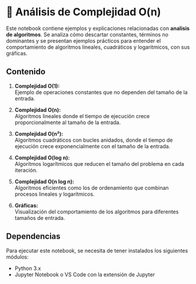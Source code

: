 # 📑 Análisis de Complejidad O(n)

Este notebook contiene ejemplos y explicaciones relacionadas con **analisis de algoritmos**. Se analiza cómo descartar constantes, términos no dominantes y se presentan ejemplos prácticos para entender el comportamiento de algoritmos lineales, cuadráticos y logaritmicos, con sus gráficas.

## Contenido

1. **Complejidad O(1):**  
   Ejemplo de operaciones constantes que no dependen del tamaño de la entrada.

2. **Complejidad O(n):**  
   Algoritmos lineales donde el tiempo de ejecución crece proporcionalmente al tamaño de la entrada.

3. **Complejidad O(n²):**  
   Algoritmos cuadráticos con bucles anidados, donde el tiempo de ejecución crece exponencialmente con el tamaño de la entrada.

4. **Complejidad O(log n):**  
   Algoritmos logarítmicos que reducen el tamaño del problema en cada iteración.

5. **Complejidad O(n log n):**  
   Algoritmos eficientes como los de ordenamiento que combinan procesos lineales y logarítmicos.

6. **Gráficas:**  
   Visualización del comportamiento de los algoritmos para diferentes tamaños de entrada.

## Dependencias

Para ejecutar este notebook, se necesita de tener instalados los siguientes módulos:

- Python 3.x
- Jupyter Notebook o VS Code con la extensión de Jupyter
